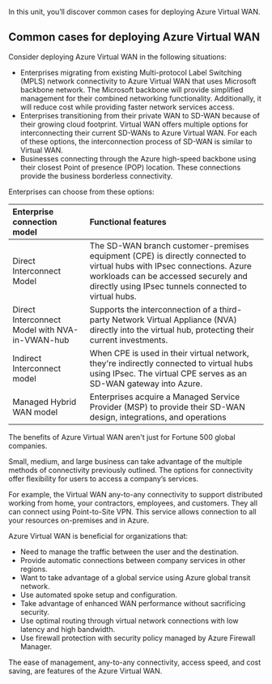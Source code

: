 In this unit, you’ll discover common cases for deploying Azure Virtual WAN.

## Common cases for deploying Azure Virtual WAN

Consider deploying Azure Virtual WAN in the following situations:

- Enterprises migrating from existing Multi-protocol Label Switching (MPLS) network connectivity to Azure Virtual WAN that uses Microsoft backbone network. The Microsoft backbone will provide simplified management for their combined networking functionality. Additionally, it will reduce cost while providing faster network services access.
- Enterprises transitioning from their private WAN to SD-WAN because of their growing cloud footprint. Virtual WAN offers multiple options for interconnecting their current SD-WANs to Azure Virtual WAN. For each of these options, the interconnection process of SD-WAN is similar to Virtual WAN.
- Businesses connecting through the Azure high-speed backbone using their closest Point of presence (POP) location. These connections provide the business borderless connectivity.

Enterprises can choose from these options:

| Enterprise connection model | Functional features|
|:------------------------------------------- |:-------------------- |
|  Direct Interconnect Model | The SD-WAN branch customer-premises equipment (CPE) is directly connected to virtual hubs with IPsec connections. Azure workloads can be accessed securely and directly using IPsec tunnels connected to virtual hubs. |
| Direct Interconnect Model with NVA-in-VWAN-hub | Supports the interconnection of a third-party Network Virtual Appliance (NVA) directly into the virtual hub, protecting their current investments.|
| Indirect Interconnect model | When CPE is used in their virtual network, they're indirectly connected to virtual hubs using IPsec. The virtual CPE serves as an SD-WAN gateway into Azure. |
|  Managed Hybrid WAN model  | Enterprises acquire a Managed Service Provider (MSP) to provide their SD-WAN design, integrations, and operations |

The benefits of Azure Virtual WAN aren't just for Fortune 500 global companies.

Small, medium, and large business can take advantage of the multiple methods of connectivity previously outlined. The options for connectivity offer flexibility for users to access a company’s services.

For example, the Virtual WAN any-to-any connectivity to support distributed working from home, your contractors, employees, and customers. They all can connect using Point-to-Site VPN. This service allows connection to all your resources on-premises and in Azure.

Azure Virtual WAN is beneficial for organizations that:

- Need to manage the traffic between the user and the destination.
- Provide automatic connections between company services in other regions.
- Want to take advantage of a global service using Azure global transit network.
- Use automated spoke setup and configuration.
- Take advantage of enhanced WAN performance without sacrificing security.
- Use optimal routing through virtual network connections with low latency and high bandwidth.
- Use firewall protection with security policy managed by Azure Firewall Manager.

The ease of management, any-to-any connectivity, access speed, and cost saving, are features of the Azure Virtual WAN.
